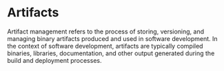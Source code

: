 # Artifacts

Artifact management refers to the process of storing, versioning, and managing binary artifacts produced and used in software development. In the context of software development, artifacts are typically compiled binaries, libraries, documentation, and other output generated during the build and deployment processes.